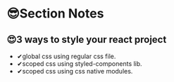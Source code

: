 # 😎Section Notes

## 😍3 ways to style your react project

- ✔global css using regular css file.
- ✔scoped css using styled-components lib.
- ✔scoped css using css native modules.
